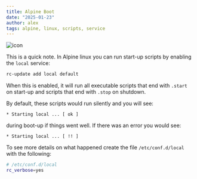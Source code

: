 ```yaml
---
title: Alpine Boot
date: "2025-01-23"
author: alex
tags: alpine, linux, scripts, service
---
```

![icon]({static}/images/2025/alpinelinux-logo.png)

This is a quick note.  In Alpine linux you can run start-up scripts by enabling the
`local` service:

```bash
rc-update add local default
```

When this is enabled, it will run all executable scripts that end with `.start` on
start-up and scripts that end with `.stop` on shutdown.

By default, these scripts would run silently and you will see:

```text
* Starting local ... [ ok ] 
```

during boot-up if things went well.  If there was an error you would see:

```text
* Starting local ... [ !! ] 
```

To see more details on what happened create the file `/etc/conf.d/local` with
the following:

```bash
# /etc/conf.d/local
rc_verbose=yes
```

